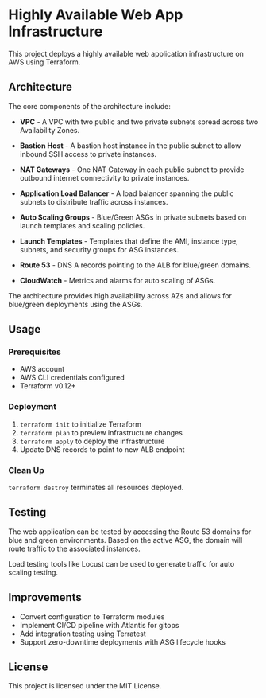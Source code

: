 # Highly Available Web App Infrastructure

This project deploys a highly available web application infrastructure on AWS using Terraform. 

## Architecture

The core components of the architecture include:

- **VPC** - A VPC with two public and two private subnets spread across two Availability Zones.

- **Bastion Host** - A bastion host instance in the public subnet to allow inbound SSH access to private instances. 

- **NAT Gateways** - One NAT Gateway in each public subnet to provide outbound internet connectivity to private instances.

- **Application Load Balancer** - A load balancer spanning the public subnets to distribute traffic across instances.

- **Auto Scaling Groups** - Blue/Green ASGs in private subnets based on launch templates and scaling policies.

- **Launch Templates** - Templates that define the AMI, instance type, subnets, and security groups for ASG instances.

- **Route 53** - DNS A records pointing to the ALB for blue/green domains.

- **CloudWatch** - Metrics and alarms for auto scaling of ASGs.

The architecture provides high availability across AZs and allows for blue/green deployments using the ASGs.

## Usage

### Prerequisites

- AWS account
- AWS CLI credentials configured
- Terraform v0.12+ 

### Deployment

1. `terraform init` to initialize Terraform 
2. `terraform plan` to preview infrastructure changes
3. `terraform apply` to deploy the infrastructure
4. Update DNS records to point to new ALB endpoint

### Clean Up

`terraform destroy` terminates all resources deployed.

## Testing

The web application can be tested by accessing the Route 53 domains for blue and green environments. Based on the active ASG, the domain will route traffic to the associated instances.

Load testing tools like Locust can be used to generate traffic for auto scaling testing.

## Improvements

- Convert configuration to Terraform modules
- Implement CI/CD pipeline with Atlantis for gitops 
- Add integration testing using Terratest
- Support zero-downtime deployments with ASG lifecycle hooks

## License

This project is licensed under the MIT License.